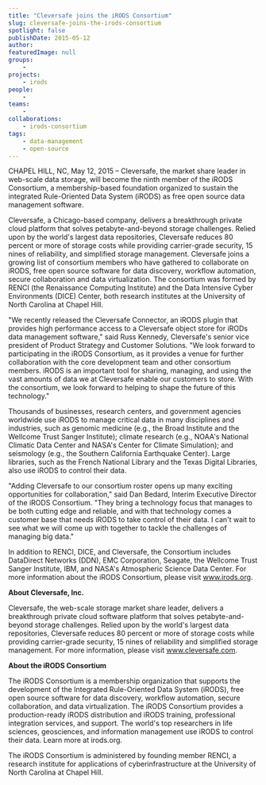```yaml
---
title: "Cleversafe joins the iRODS Consortium"
slug: cleversafe-joins-the-irods-consortium
spotlight: false
publishDate: 2015-05-12
author:
featuredImage: null
groups:
    - 
projects:
    - irods
people:
    - 
teams: 
    - 
collaborations:
    - irods-consortium
tags:
    - data-management
    - open-source
---
```

CHAPEL HILL, NC, May 12, 2015 – Cleversafe, the market share leader in web-scale data storage, will become the ninth member of the iRODS Consortium, a membership-based foundation organized to sustain the integrated Rule-Oriented Data System (iRODS) as free open source data management software.

Cleversafe, a Chicago-based company, delivers a breakthrough private cloud platform that solves petabyte-and-beyond storage challenges. Relied upon by the world's largest data repositories, Cleversafe reduces 80 percent or more of storage costs while providing carrier-grade security, 15 nines of reliability, and simplified storage management. Cleversafe joins a growing list of consortium members who have gathered to collaborate on iRODS, free open source software for data discovery, workflow automation, secure collaboration and data virtualization. The consortium was formed by RENCI (the Renaissance Computing Institute) and the Data Intensive Cyber Environments (DICE) Center, both research institutes at the University of North Carolina at Chapel Hill.



"We recently released the Cleversafe Connector, an iRODS plugin that provides high performance access to a Cleversafe object store for iRODs data management software," said Russ Kennedy, Cleversafe's senior vice president of Product Strategy and Customer Solutions. "We look forward to participating in the iRODS Consortium, as it provides a venue for further collaboration with the core development team and other consortium members. iRODS is an important tool for sharing, managing, and using the vast amounts of data we at Cleversafe enable our customers to store. With the consortium, we look forward to helping to shape the future of this technology."

Thousands of businesses, research centers, and government agencies worldwide use iRODS to manage critical data in many disciplines and industries, such as genomic medicine (e.g., the Broad Institute and the Wellcome Trust Sanger Institute); climate research (e.g., NOAA's National Climatic Data Center and NASA's Center for Climate Simulation); and seismology (e.g., the Southern California Earthquake Center). Large libraries, such as the French National Library and the Texas Digital Libraries, also use iRODS to control their data.

"Adding Cleversafe to our consortium roster opens up many exciting opportunities for collaboration," said Dan Bedard, Interim Executive Director of the iRODS Consortium. "They bring a technology focus that manages to be both cutting edge and reliable, and with that technology comes a customer base that needs iRODS to take control of their data. I can't wait to see what we will come up with together to tackle the challenges of managing big data."

In addition to RENCI, DICE, and Cleversafe, the Consortium includes DataDirect Networks (DDN), EMC Corporation, Seagate, the Wellcome Trust Sanger Institute, IBM, and NASA's Atmospheric Science Data Center. For more information about the iRODS Consortium, please visit <a href="http://www.irods.org">www.irods.org</a>.

<strong>About Cleversafe, Inc. </strong>

Cleversafe, the web-scale storage market share leader, delivers a breakthrough private cloud software platform that solves petabyte-and-beyond storage challenges. Relied upon by the world's largest data repositories, Cleversafe reduces 80 percent or more of storage costs while providing carrier-grade security, 15 nines of reliability and simplified storage management. For more information, please visit <a href="http://www.cleversafe.com">www.cleversafe.com</a>.

<strong>About the iRODS Consortium</strong>

The iRODS Consortium is a membership organization that supports the development of the Integrated Rule-Oriented Data System (iRODS), free open source software for data discovery, workflow automation, secure collaboration, and data virtualization. The iRODS Consortium provides a production-ready iRODS distribution and iRODS training, professional integration services, and support. The world's top researchers in life sciences, geosciences, and information management use iRODS to control their data. Learn more at irods.org.

The iRODS Consortium is administered by founding member RENCI, a research institute for applications of cyberinfrastructure at the University of North Carolina at Chapel Hill.
